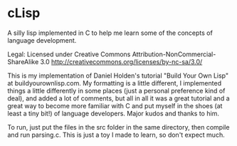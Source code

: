 # cLisp
A silly lisp implemented in C to help me learn some of the concepts of language development.

Legal:
Licensed under Creative Commons Attribution-NonCommercial-ShareAlike 3.0
http://creativecommons.org/licenses/by-nc-sa/3.0/



This is my implementation of Daniel Holden's tutorial "Build Your Own Lisp" at buildyourownlisp.com. My formatting is a little different, I implemented things a little differently in some places (just a personal preference kind of deal), and added a lot of comments, but all in all it was a great tutorial and a great way to become more familiar with C and put myself in the shoes (at least a tiny bit!) of language developers. Major kudos and thanks to him.

To run, just put the files in the src folder in the same directory, then compile and run parsing.c. This is just a toy I made to learn, so don't expect much.
